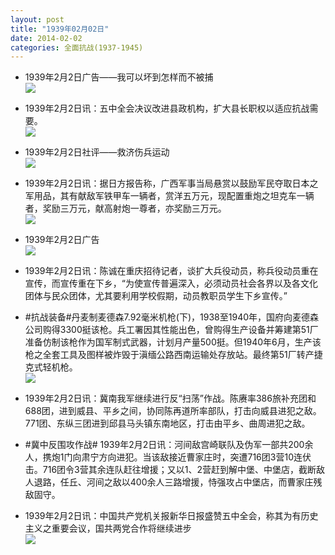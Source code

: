 ```yaml
---
layout: post
title: "1939年02月02日"
date: 2014-02-02
categories: 全面抗战(1937-1945)
---
```


<meta name="referrer" content="no-referrer" />

- 1939年2月2日广告——我可以坏到怎样而不被捕 <br/><img src="https://ww2.sinaimg.cn/large/aca367d8jw1ed5dva5tsyj205k0l8wfv.jpg" />

- 1939年2月2日讯：五中全会决议改进县政机构，扩大县长职权以适应抗战需要。 <br/><img src="https://ww2.sinaimg.cn/large/aca367d8jw1ed5c4ye6l4j203l0bjdgd.jpg" />

- 1939年2月2日社评——救济伤兵运动 <br/><img src="https://ww2.sinaimg.cn/large/aca367d8jw1ed5aepu6xlj20nb0xr4hf.jpg" />

- 1939年2月2日讯：据日方报告称，广西军事当局悬赏以鼓励军民夺取日本之军用品，其有献敌军铁甲车一辆者，赏洋五万元，现配置重炮之坦克车一辆者，奖励三万元，献高射炮一尊者，亦奖励三万元。 <br/><img src="https://ww1.sinaimg.cn/large/aca367d8jw1ed51qc37kdj206z05tt9a.jpg" />

- 1939年2月2日广告 <br/><img src="https://ww1.sinaimg.cn/large/aca367d8jw1ed4wjhmkzgj206s0h00ts.jpg" />

- 1939年2月2日讯：陈诚在重庆招待记者，谈扩大兵役动员，称兵役动员重在宣传，而宣传重在下乡，“为使宣传普遍深入，必须动员社会各界以及各文化团体与民众团体，尤其要利用学校假期，动员教职员学生下乡宣传。” 

- #抗战装备#丹麦制麦德森7.92毫米机枪(下)，1938至1940年，国府向麦德森公司购得3300挺该枪。兵工署因其性能出色，曾购得生产设备并筹建第51厂准备仿制该枪作为国军制式武器，计划月产量500挺。但1940年6月，生产该枪之全套工具及图样被炸毁于滇缅公路西南运输处存放站。最终第51厂转产捷克式轻机枪。 <br/><img src="https://ww2.sinaimg.cn/large/aca367d8jw1ed4t1o9z3uj207z0ei76a.jpg" />

- 1939年2月2日讯：冀南我军继续进行反“扫荡”作战。陈赓率386旅补充团和688团，进到威县、平乡之间，协同陈再道所率部队，打击向威县进犯之敌。771团、东纵三团进到邱县马头镇东南地区，打击由平乡、曲周进犯之敌。 

- #冀中反围攻作战# 1939年2月2日讯：河间敌宫崎联队及伪军一部共200余人，携炮1门向肃宁方向进犯。当该敌接近曹家庄时，突遭716团3营10连伏击。716团令3营其余连队赶往增援；又以1、2营赶到解中堡、中堡店，截断敌人退路，任丘、河间之敌以400余人三路增援，恃强攻占中堡店，而曹家庄残敌固守。 

- 1939年2月2日讯：中国共产党机关报新华日报盛赞五中全会，称其为有历史主义之重要会议，国共两党合作将继续进步 <br/><img src="https://ww2.sinaimg.cn/large/aca367d8jw1ed4nupiztoj20dr05zjsv.jpg" />

